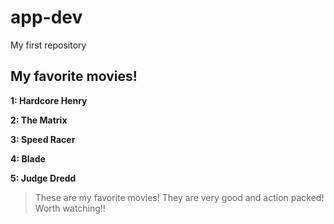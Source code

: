 # app-dev
My first repository
## My favorite movies! 
**1: Hardcore Henry**

**2: The Matrix**

**3: Speed Racer**

**4: Blade**

**5: Judge Dredd**

> These are my favorite movies! They are very good and action packed! Worth watching!!
